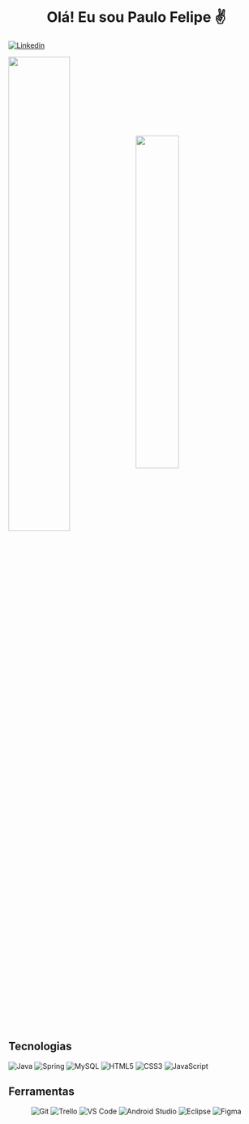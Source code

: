 <h1 align="center">Olá! Eu sou Paulo Felipe ✌️</h1>

[![Linkedin](https://img.shields.io/badge/LinkedIn-0077B5?style=for-the-badge&logo=linkedin&logoColor=white)](https://www.linkedin.com/in/paulo-felipe-silva-sim%C3%A3o-561763236/)


<img align="center" width="49%" src="https://github-readme-stats.vercel.app/api?username=PauloFSimao&show_icons=true&theme=tokyonight">
<img align="center" width="41%" src="https://github-readme-stats.vercel.app/api/top-langs/?username=PauloFSimao&layout=compact&theme=tokyonight">

<h2>Tecnologias</h2>

<div align="center" style="display: inline-block">
    <img display="inline-block" src="https://img.shields.io/badge/Java-ED8B00?style=for-the-badge&logo=java&logoColor=white" alt="Java">
    <img display="inline-block" src="https://img.shields.io/badge/Spring-6DB33F?style=for-the-badge&logo=spring&logoColor=white" alt="Spring">
    <img src="https://img.shields.io/badge/MySQL-005C84?style=for-the-badge&logo=mysql&logoColor=white" alt="MySQL">
    <img src="https://img.shields.io/badge/HTML5-E34F26?style=for-the-badge&logo=html5&logoColor=white" alt="HTML5">
    <img src="https://img.shields.io/badge/CSS3-1572B6?style=for-the-badge&logo=css3&logoColor=white" alt="CSS3">
    <img src="https://img.shields.io/badge/JavaScript-F7DF1E?style=for-the-badge&logo=javascript&logoColor=black" alt="JavaScript">
</div>

<h2>Ferramentas</h2>

<div align="center" style="display:inline_block">
    <img src="https://img.shields.io/badge/GIT-E44C30?style=for-the-badge&logo=git&logoColor=white" alt="Git">
    <img src="https://img.shields.io/badge/Trello-0052CC?style=for-the-badge&logo=trello&logoColor=white" alt="Trello">
    <img src="https://img.shields.io/badge/Visual_Studio_Code-0078D4?style=for-the-badge&logo=visual%20studio%20code&logoColor=white" alt="VS Code">
    <img src="https://img.shields.io/badge/Android_Studio-3DDC84?style=for-the-badge&logo=android-studio&logoColor=white" alt="Android Studio">
    <img src="https://img.shields.io/badge/Eclipse-2C2255?style=for-the-badge&logo=eclipse&logoColor=white" alt="Eclipse">
    <img src="https://img.shields.io/badge/Figma-F24E1E?style=for-the-badge&logo=figma&logoColor=white" alt="Figma">
</div>
